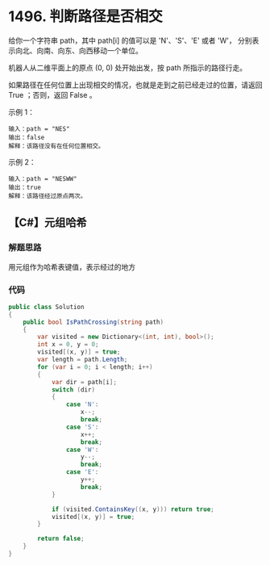 # 1496. 判断路径是否相交
给你一个字符串 path，其中 path[i] 的值可以是 'N'、'S'、'E' 或者 'W'，
分别表示向北、向南、向东、向西移动一个单位。


机器人从二维平面上的原点 (0, 0) 处开始出发，按 path 所指示的路径行走。

如果路径在任何位置上出现相交的情况，也就是走到之前已经走过的位置，请返回 True ；否则，返回 False 。


示例 1：

```
输入：path = "NES"
输出：false
解释：该路径没有在任何位置相交。
```

示例 2：
```
输入：path = "NESWW"
输出：true
解释：该路径经过原点两次。
```
## 【C#】元组哈希
### 解题思路
用元组作为哈希表键值，表示经过的地方

### 代码

```csharp
public class Solution
{
    public bool IsPathCrossing(string path)
    {
        var visited = new Dictionary<(int, int), bool>();
        int x = 0, y = 0;
        visited[(x, y)] = true;
        var length = path.Length;
        for (var i = 0; i < length; i++)
        {
            var dir = path[i];
            switch (dir)
            {
                case 'N':
                    x--;
                    break;
                case 'S':
                    x++;
                    break;
                case 'W':
                    y--;
                    break;
                case 'E':
                    y++;
                    break;
            }

            if (visited.ContainsKey((x, y))) return true;
            visited[(x, y)] = true;
        }

        return false;
    }
}
```